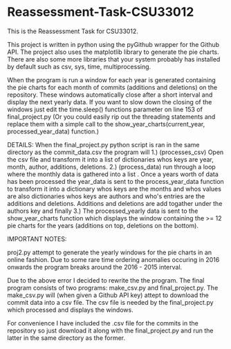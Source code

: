 # Reassessment-Task-CSU33012

This is the Reassessment Task for CSU33012.

This project is written in python using the pyGithub wrapper for the Github API. The project also uses the matplotlib library to generate the pie charts.
There are also some more libraries that your system probably has installed by default such as csv, sys, time, multiprocessing.

When the program is run a window for each year is generated containing the pie charts for each month of commits (additions and deletions) on the repository. These windows automatically close after a short interval and display the next yearly data. If you want to slow down the closing of the windows just edit the time.sleep() functions parameter on line 153 of final_project.py (Or you could easily rip out the threading statements and replace them with a simple call to the show_year_charts(current_year, processed_year_data) function.)

DETAILS:
When the final_project.py python script is ran in the same directory as the commit_data.csv the program will 
  1.) (processes_csv) Open the csv file and transform it into a list of dictionaries whos keys are year, month, author, additions, deletions. 
  2.) (process_data) run through a loop where the monthly data is gathered into a list . Once a years worth of data has been processed the year_data is sent to the process_year_data function to transform it into a dictionary whos keys are the months and whos values are also dictionaries whos keys are authors and who's entries are the additions and deletions. Additions and deletions are add togather under the authors key and finally 
  3.) The processed_yearly data is sent to the show_year_charts function which displays the window containing the >= 12 pie charts for the years (additions on top, deletions on the bottom). 

IMPORTANT NOTES:

proj2.py attempt to generate the yearly windows for the pie charts in an online fashion. Due to some rare time ordering anomalies occuring in 2016 onwards the program breaks around the 2016 - 2015 interval.

Due to the above error I decided to rewrite the the program. The final program consists of two programs: make_csv.py and final_project.py. The make_csv.py will (when given a Github API key) attept to download the commit data into a csv file. The csv file is needed by the final_project.py which processed and displays the windows. 

For convenience I have included the .csv file for the commits in the repository so just download it along with the final_project.py and run the latter in the same directory as the former.
